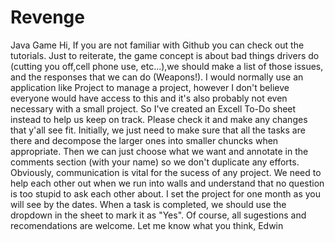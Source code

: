 # Revenge
Java Game
Hi,
If you are not familiar with Github you can check out the tutorials.
Just to reiterate, the game concept is about bad things drivers do (cutting you off,cell phone use, etc...),we should make a list of those issues, and the responses that we can do (Weapons!).  I would normally use an application like Project to manage a project,
however I don't believe everyone would have access to this and it's also probably not even necessary with a small project.  So I've created an Excell To-Do sheet instead to help us keep on track.  Please check it and make any changes that y'all see fit.  Initially, we just need to make sure that all the tasks are there and decompose the larger ones into smaller chuncks when appropriate. Then we can just choose what we want and annotate in the comments section (with your name) so we don't duplicate any efforts.   Obviously, communication is vital for the sucess of any project.  We need to help each other out when we run into walls and understand that no question is too stupid to ask each other about.  I set the project for one month as you will see by the dates.  When a task is completed, we should use the dropdown in the sheet to mark it as "Yes".  Of course, all sugestions and recomendations are welcome.
Let me know what you think,
Edwin
